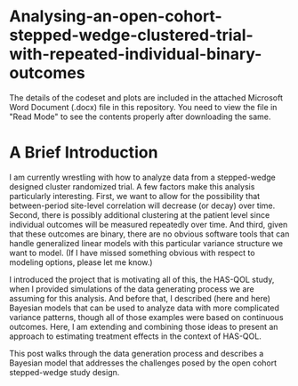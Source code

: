 # Analysing-an-open-cohort-stepped-wedge-clustered-trial-with-repeated-individual-binary-outcomes

The details of the codeset and plots are included in the attached Microsoft Word Document (.docx) file in this repository. 
You need to view the file in "Read Mode" to see the contents properly after downloading the same.

A Brief Introduction
=====================

I am currently wrestling with how to analyze data from a stepped-wedge designed cluster randomized trial. A few factors make this analysis particularly interesting. First, we want to allow for the possibility that between-period site-level correlation will decrease (or decay) over time. Second, there is possibly additional clustering at the patient level since individual outcomes will be measured repeatedly over time. And third, given that these outcomes are binary, there are no obvious software tools that can handle generalized linear models with this particular variance structure we want to model. (If I have missed something obvious with respect to modeling options, please let me know.)

I introduced the project that is motivating all of this, the HAS-QOL study, when I provided simulations of the data generating process we are assuming for this analysis. And before that, I described (here and here) Bayesian models that can be used to analyze data with more complicated variance patterns, though all of those examples were based on continuous outcomes. Here, I am extending and combining those ideas to present an approach to estimating treatment effects in the context of HAS-QOL.

This post walks through the data generation process and describes a Bayesian model that addresses the challenges posed by the open cohort stepped-wedge study design.
